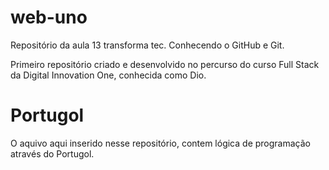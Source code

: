 # web-uno
Repositório da aula 13 transforma tec. Conhecendo o GitHub e Git.

<p>Primeiro repositório criado e desenvolvido no percurso do curso Full Stack da Digital Innovation One, conhecida como Dio.</p>

# Portugol
O aquivo aqui inserido nesse repositório, contem lógica de programação através do Portugol.
